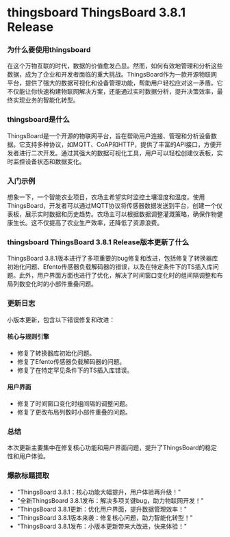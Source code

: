 # thingsboard ThingsBoard 3.8.1 Release
### 为什么要使用thingsboard

在这个万物互联的时代，数据的价值愈发凸显。然而，如何有效地管理和分析这些数据，成为了企业和开发者面临的重大挑战。ThingsBoard作为一款开源物联网平台，提供了强大的数据可视化和设备管理功能，帮助用户轻松应对这一矛盾。它不仅能让你快速构建物联网解决方案，还能通过实时数据分析，提升决策效率，最终实现业务的智能化转型。

### thingsboard是什么

ThingsBoard是一个开源的物联网平台，旨在帮助用户连接、管理和分析设备数据。它支持多种协议，如MQTT、CoAP和HTTP，提供了丰富的API接口，方便开发者进行二次开发。通过其强大的数据可视化工具，用户可以轻松创建仪表板，实时监控设备状态和数据变化。

### 入门示例

想象一下，一个智能农业项目，农场主希望实时监控土壤湿度和温度。使用ThingsBoard，开发者可以通过MQTT协议将传感器数据发送到平台，创建一个仪表板，展示实时数据和历史趋势。农场主可以根据数据调整灌溉策略，确保作物健康生长。这不仅提高了农业生产效率，还降低了资源浪费。

### thingsboard ThingsBoard 3.8.1 Release版本更新了什么

ThingsBoard 3.8.1版本进行了多项重要的bug修复和改进，包括修复了转换器库初始化问题、Efento传感器负载解码器的错误，以及在特定条件下的TS插入库问题。此外，用户界面方面也进行了优化，解决了时间窗口变化时的组间隔调整和布局列数变化时的小部件重叠问题。

### 更新日志

小版本更新，包含以下错误修复和改进：

#### 核心与规则引擎
- 修复了转换器库初始化问题。
- 修复了Efento传感器负载解码器的问题。
- 修复了在特定罕见条件下的TS插入库错误。

#### 用户界面
- 修复了时间窗口变化时组间隔的调整问题。
- 修复了更改布局列数时小部件重叠的问题。

### 总结

本次更新主要集中在修复核心功能和用户界面问题，提升了ThingsBoard的稳定性和用户体验。

### 爆款标题提取

- "ThingsBoard 3.8.1：核心功能大幅提升，用户体验再升级！"
- "全新ThingsBoard 3.8.1发布：解决多项关键bug，助力物联网开发！"
- "ThingsBoard 3.8.1更新：优化用户界面，提升数据管理效率！"
- "ThingsBoard 3.8.1版本来袭：修复核心问题，助力智能化转型！"
- "ThingsBoard 3.8.1发布：小版本更新带来大改进，快来体验！"